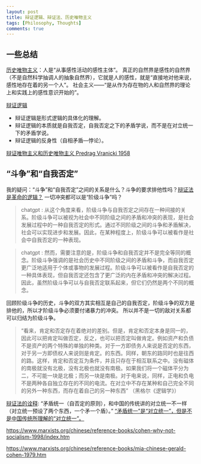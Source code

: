 ```yaml
---
layout: post
title: 辩证逻辑、辩证法、历史唯物主义
tags: [Philosophy, Thoughts]
comments: true
---
```


## 一些总结

[历史唯物主义](/Philosophy/general/philo_hist/#l3.1)：人是“从事感性活动的感性主体”。
真正的自然界是感性的自然界（不是自然科学抽调人的抽象自然界），它就是人的感性，就是“直接地对他来说，感性地存在着的另一个人”。
社会主义——“是从作为存在物的人和自然界的理论上和实践上的感性意识开始的”。

[辩证逻辑](/Philosophy/general/philo_hist/#l6)
* 辩证逻辑是形式逻辑的具体化的理解。
* 辩证逻辑的本质就是自我否定，自我否定之下的矛盾学说，而不是在对立统一下的矛盾学说。
* 辩证逻辑的反身性（自相矛盾—悖论）。

[辩证唯物主义和历史唯物主义 Predrag Vranicki 1958](/Philosophy/western/marx/Vranicki)

## “斗争”和“自我否定”

我的疑问：<n>“斗争”和“自我否定”之间的关系是什么？</n>斗争的要求排他性吗？[辩证法是革命的逻辑？](/Philosophy/western/marx/wdf/#l2.2)
一切冲突都可以是“阶级斗争”吗？

> chatgpt : 从这个角度来看，阶级斗争与自我否定之间存在一种间接的关系。阶级斗争可以被视为社会中不同阶级之间的矛盾和冲突的表现，是社会发展过程中的一种自我否定的形式。通过不同阶级之间的斗争和矛盾解决，社会可以实现进步和发展。因此，在某种程度上，阶级斗争可以被看作是社会中自我否定的一种表现。

> chatgpt : 然而，需要注意的是，阶级斗争和自我否定并不是完全等同的概念。阶级斗争强调的是社会历史中不同阶级之间的矛盾和斗争，而自我否定更广泛地适用于个体或事物的发展过程。阶级斗争可以被看作是自我否定的一种具体表现，但自我否定还包含了更广泛的内在矛盾和冲突的解决过程。因此，虽然阶级斗争可以与自我否定联系起来，但它们仍然是两个不同的概念。

回顾阶级斗争的历史，斗争的双方其实相互是自己的自我否定，阶级斗争的双方是排他的，所以才阶级斗争必须要付诸暴力的冲突。
所以并不是一切的敌对关系都可以归结为阶级斗争。

> “看来，肯定和否定存在着绝对的差别。但是，肯定和否定本身是同一的，因此可以把肯定叫做否定，反之，也可以把否定叫做肯定。例如资产和负债不是资产的两个特殊的单独的种类。对于一方即债务人来说是否定的东西，对于另一方即债权人来说则是肯定。的东西。同样，朝东的路同时也是往西的路。这样，肯定和否定互为条件，并且只存在于相互联系之中。没有磁体的南极就没有北极，没有北极也就没有南极。如果我们将一个磁体平分为二，不可能一块是北极；而另一块是南极。对于电来说，同样，正电和负电不是两种各自独立存在的不同的电流。在对立中不存在某种和自己完全不同的另外一种东西，而存在着自己的另一种东西” （黑格尔《逻辑学》）

[辩证法的诠释](/Philosophy/general/philo_hist/#l14): “矛盾统一（自否定的原则），和中国的传统讲的对立统一不一样（对立统一预设了两个东西，一个矛一个盾）。”
<u>“矛盾统一”是“对立统一”，但是不是中国传统所理解的“对立统一”。</u>

https://www.marxists.org/chinese/reference-books/cohen-why-not-socialism-1998/index.htm


https://www.marxists.org/chinese/reference-books/mia-chinese-gerald-cohen-1979.htm
